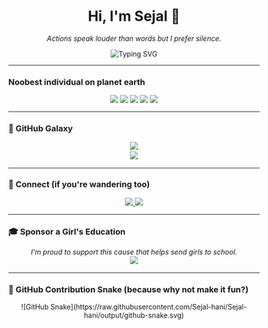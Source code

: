 <h1 align="center">Hi, I'm Sejal 🦋</h1>
<p align="center"><i>Actions speak louder than words but I prefer silence.</i></p>

<p align="center">
  <img src="https://readme-typing-svg.demolab.com?font=Fira+Code&duration=3000&pause=1000&color=F2AAF0&center=true&vCenter=true&width=600&lines=Crafting+in+quiet+corners+of+code.;Glitches+and+galaxies.;this+is+all+ai+generated" alt="Typing SVG" />
</p>

---

### Noobest individual on planet earth

<p align="center">
  <img src="https://img.shields.io/badge/Java-9b59b6?style=for-the-badge&logo=java&logoColor=white" />
  <img src="https://img.shields.io/badge/Python-2980b9?style=for-the-badge&logo=python&logoColor=white" />
  <img src="https://img.shields.io/badge/C-34495e?style=for-the-badge&logo=c&logoColor=white" />
  <img src="https://img.shields.io/badge/Git-F39C12?style=for-the-badge&logo=git&logoColor=white" />
  <img src="https://img.shields.io/badge/Linux-2C3E50?style=for-the-badge&logo=linux&logoColor=white" />
</p>

---

### 🌌 GitHub Galaxy

<p align="center">
  <img src="https://github-readme-streak-stats.herokuapp.com?user=Sejal-hani&theme=tokyonight&hide_border=true" />
  <br>
  <img src="https://github-readme-stats.vercel.app/api?username=Sejal-hani&show_icons=true&theme=tokyonight&hide_border=true" />
</p>




---

### 🧭 Connect (if you're wandering too)

<p align="center">
  <a href="https://www.linkedin.com/in/sejal-patil-355452331" target="_blank">
    <img src="https://img.shields.io/badge/Connect on LinkedIn-0077B5?style=for-the-badge&logo=linkedin&logoColor=white" />
  </a>
  <a href="mailto:sejallearnsonline@gmail.com" target="_blank">
    <img src="https://img.shields.io/badge/Send me an Email-D14836?style=for-the-badge&logo=gmail&logoColor=white" />
  </a>
</p>

---

### 🎓 Sponsor a Girl's Education

<p align="center">
  <em>I'm proud to support this cause that helps send girls to school.</em><br>
  
  <a href="https://r.give.do/nkWRFLJ4" target="_blank">
    <img src="https://img.shields.io/badge/Support Education 🌸-purple?style=for-the-badge&logo=githubsponsors&logoColor=white" />
  </a>
</p>

---

### 🐍 GitHub Contribution Snake (because why not make it fun?)


<p align="center">
  ![GitHub Snake](https://raw.githubusercontent.com/Sejal-hani/Sejal-hani/output/github-snake.svg)
</p>


